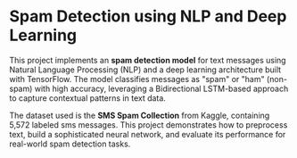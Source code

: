 # Spam Detection using NLP and Deep Learning

This project implements an **spam detection model** for text messages using Natural Language Processing (NLP) and a deep learning architecture built with TensorFlow. The model classifies messages as "spam" or "ham" (non-spam) with high accuracy, leveraging a Bidirectional LSTM-based approach to capture contextual patterns in text data.

The dataset used is the **SMS Spam Collection** from Kaggle, containing 5,572 labeled sms messages. This project demonstrates how to preprocess text, build a sophisticated neural network, and evaluate its performance for real-world spam detection tasks.